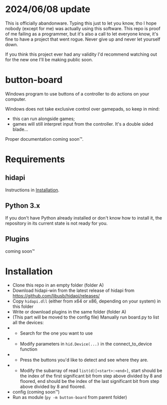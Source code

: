# 2024/06/08 update
This is officially abandonware. Typing this just to let you know, tho I hope nobody (except for me) was actually using this software. This repo is proof of me failing as a programmer, but it's also a call to let everyone know, it's fine to have a project that went rogue. Never give up and never let yourself down.

If you think this project ever had any validity I'd recommend watching out for the new one I'll be making public soon.


# button-board
Windows program to use buttons of a controller to do actions on your computer.

Windows does not take exclusive control over gamepads, so keep in mind:
- this can run alongside games;
- games will still interpret input from the controller.
It's a double sided blade...

Proper documentation coming soon™.



# Requirements
## hidapi
Instructions in [Installation](#installation).

## Python 3.x
If you don't have Python already installed or don't know how to install it, the repository in its current state is not ready for you.

## Plugins
coming soon™


# Installation
- Clone this repo in an empty folder (folder A)
- Download hidapi-win from the latest release of hidapi from https://github.com/libusb/hidapi/releases/
- Copy `hidapi.dll` (either from x64 or x86, depending on your system) in this folder
- Write or download plugins in the same folder (folder A)
- (This part will be moved to the config file) Manually run board.py to list all the devices:
- - Search for the one you want to use
- - Modify parameters in `hid.Device(...)` in the connect_to_device function
- - Press the buttons you'd like to detect and see where they are.
- - Modify the subarray of read `list(d)[<start>:<end>]`, start should be the index of the first significant bit from step above divided by 8 and floored, end should be the index of the last significant bit from step above divided by 8 and floored.
- config (coming soon™)
- Run as module (`py -m button-board` from parent folder)
